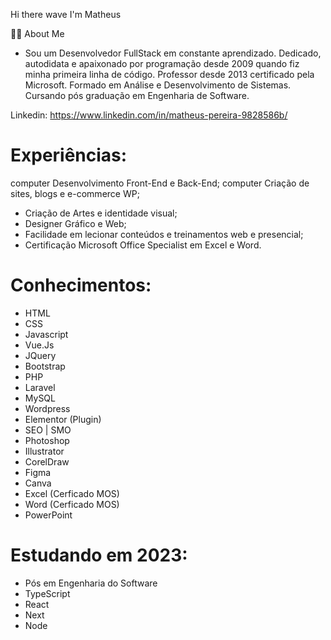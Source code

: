 Hi there wave I'm Matheus

👨🏻‍  About Me

 - Sou um Desenvolvedor FullStack em constante aprendizado. Dedicado, autodidata e apaixonado por programação desde 2009 quando fiz minha primeira linha de código. Professor desde 2013 certificado pela Microsoft. Formado em Análise e Desenvolvimento de Sistemas. Cursando pós graduação em Engenharia de Software.

Linkedin: https://www.linkedin.com/in/matheus-pereira-9828586b/

# Experiências:
computer Desenvolvimento Front-End e Back-End;
computer Criação de sites, blogs e e-commerce WP;
- Criação de Artes e identidade visual;
- Designer Gráfico e Web;
- Facilidade em lecionar conteúdos e treinamentos web e presencial;
- Certificação Microsoft Office Specialist em Excel e Word.

# Conhecimentos:
- HTML
- CSS
- Javascript
- Vue.Js
- JQuery
- Bootstrap
- PHP
- Laravel
- MySQL
- Wordpress
- Elementor (Plugin)
- SEO | SMO
- Photoshop
- Illustrator
- CorelDraw
- Figma
- Canva
- Excel (Cerficado MOS)
- Word (Cerficado MOS)
- PowerPoint

# Estudando em 2023:
- Pós em Engenharia do Software
- TypeScript
- React
- Next
- Node
